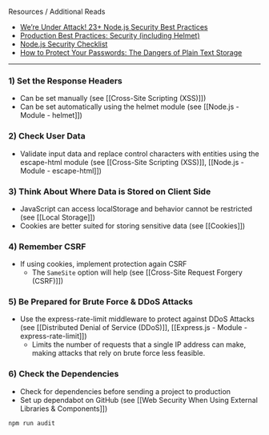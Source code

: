 Resources / Additional Reads
* [We’re Under Attack! 23+ Node.js Security Best Practices](https://medium.com/@nodepractices/were-under-attack-23-node-js-security-best-practices-e33c146cb87d)
* [Production Best Practices: Security (including Helmet)](https://expressjs.com/en/advanced/best-practice-security.html)
* [Node.js Security Checklist](https://blog.risingstack.com/node-js-security-checklist/)
* [How to Protect Your Passwords: The Dangers of Plain Text Storage](https://medium.com/practicum-bootcamp/how-to-protect-your-passwords-the-dangers-of-plain-text-storage-b8d63f40c211)

---
### 1) Set the Response Headers
* Can be set manually (see [[Cross-Site Scripting (XSS)]])
* Can be set automatically using the helmet module (see [[Node.js - Module - helmet]])

### 2) Check User Data
* Validate input data and replace control characters with entities using the escape-html module (see [[Cross-Site Scripting (XSS)]], [[Node.js - Module - escape-html]])

### 3) Think About Where Data is Stored on Client Side
* JavaScript can access localStorage and behavior cannot be restricted (see [[Local Storage]])
* Cookies are better suited for storing sensitive data (see [[Cookies]])

### 4) Remember CSRF
* If using cookies, implement protection again CSRF
	* The `SameSite` option will help (see [[Cross-Site Request Forgery (CSRF)]])

### 5) Be Prepared for Brute Force & DDoS Attacks
* Use the express-rate-limit middleware to protect against DDoS Attacks (see [[Distributed Denial of Service (DDoS)]], [[Express.js - Module - express-rate-limit]])
	* Limits the number of requests that a single IP address can make, making attacks that rely on brute force less feasible.

### 6) Check the Dependencies
* Check for dependencies before sending a project to production 
* Set up dependabot on GitHub (see [[Web Security When Using External Libraries & Components]])
```bash
npm run audit
```
